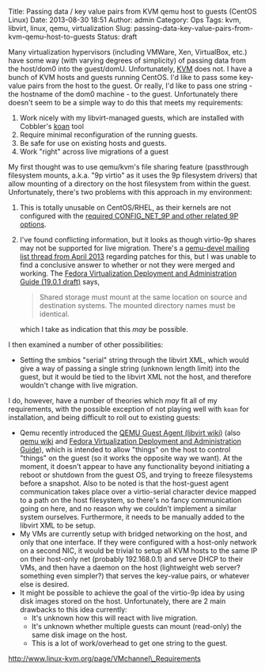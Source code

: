 Title: Passing data / key value pairs from KVM qemu host to guests (CentOS Linux)
Date: 2013-08-30 18:51
Author: admin
Category: Ops
Tags: kvm, libvirt, linux, qemu, virtualization
Slug: passing-data-key-value-pairs-from-kvm-qemu-host-to-guests
Status: draft

Many virtualization hypervisors (including VMWare, Xen, VirtualBox,
etc.) have some way (with varying degrees of simplicity) of passing data
from the host/dom0 into the guest/domU. Unfortunately,
[KVM](http://www.linux-kvm.org) does not. I have a bunch of KVM hosts
and guests running CentOS. I'd like to pass some key-value pairs from
the host to the guest. Or really, I'd like to pass one string - the
hostname of the dom0 machine - to the guest. Unfortunately there doesn't
seem to be a simple way to do this that meets my requirements:

1.  Work nicely with my libvirt-managed guests, which are installed with
    Cobbler's [koan](https://github.com/cobbler/cobbler/wiki/Koan) tool
2.  Require minimal reconfiguration of the running guests.
3.  Be safe for use on existing hosts and guests.
4.  Work "right" across live migrations of a guest

My first thought was to use qemu/kvm's file sharing feature (passthrough
filesystem mounts, a.k.a. "9p virtio" as it uses the 9p filesystem
drivers) that allow mounting of a directory on the host filesystem from
within the guest. Unfortunately, there's two problems with this approach
in my environment:

1.  This is totally unusable on CentOS/RHEL, as their kernels are not
    configured with the [required CONFIG\_NET\_9P and other related 9P
    options](http://wiki.qemu.org/Documentation/9psetup).
2.  I've found conflicting information, but it looks as though virtio-9p
    shares may not be supported for live migration. There's a
    [qemu-devel mailing list thread from April
    2013](http://lists.gnu.org/archive/html/qemu-devel/2013-04/msg00303.html)
    regarding patches for this, but I was unable to find a conclusive
    answer to whether or not they were merged and working. The [Fedora
    Virtualization Deployment and Administration Guide (19.0.1
    draft)](http://docs.fedoraproject.org/en-US/Fedora_Draft_Documentation/0.1/html/Virtualization_Deployment_and_Administration_Guide/chap-Virtualization_Administration_Guide-KVM_live_migration.html)
    says,

    > Shared storage must mount at the same location on source and
    > destination systems. The mounted directory names must be
    > identical.

    which I take as indication that this *may* be possible.

I then examined a number of other possibilities:

-   Setting the smbios "serial" string through the libvirt XML, which
    would give a way of passing a single string (unknown length limit)
    into the guest, but it would be tied to the libvirt XML not the
    host, and therefore wouldn't change with live migration.

I do, however, have a number of theories which *may* fit all of my
requirements, with the possible exception of not playing well with
`koan` for installation, and being difficult to roll out to existing
guests:

-   Qemu recently introduced the [QEMU Guest Agent (libvirt
    wiki)](http://wiki.libvirt.org/page/Qemu_guest_agent) (also [qemu
    wiki](http://wiki.qemu.org/Features/QAPI/GuestAgent) and [Fedora
    Virtualization Deployment and Administration
    Guide](http://docs.fedoraproject.org/en-US/Fedora_Draft_Documentation/0.1/html/Virtualization_Deployment_and_Administration_Guide/qemu-ga.html)),
    which is intended to allow "things" on the host to control "things"
    on the guest (so it works the opposite way we want). At the moment,
    it doesn't appear to have any functionality beyond initiating a
    reboot or shutdown from the guest OS, and trying to freeze
    filesystems before a snapshot. Also to be noted is that the
    host-guest agent communication takes place over a virtio-serial
    character device mapped to a path on the host filesystem, so there's
    no fancy communication going on here, and no reason why we couldn't
    implement a similar system ourselves. Furthermore, it needs to be
    manually added to the libvirt XML to be setup.
-   My VMs are currently setup with bridged networking on the host, and
    only that one interface. If they were configured with a host-only
    network on a second NIC, it would be trivial to setup all KVM hosts
    to the same IP on their host-only net (probably 192.168.0.1) and
    serve DHCP to their VMs, and then have a daemon on the host
    (lightweight web server? something even simpler?) that serves the
    key-value pairs, or whatever else is desired.
-   It might be possible to achieve the goal of the virtio-9p idea by
    using disk images stored on the host. Unfortunately, there are 2
    main drawbacks to this idea currently:
    -   It's unknown how this will react with live migration.
    -   It's unknown whether multiple guests can mount (read-only) the
        same disk image on the host.
    -   This is a lot of work/overhead to get one string to the guest.

http://www.linux-kvm.org/page/VMchannel\_Requirements
